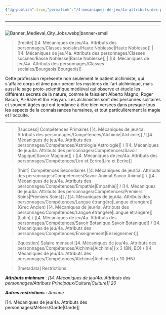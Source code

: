 ```yaml
---
{"dg-publish":true,"permalink":"/4-mecaniques-de-jeu/4a-attributs-des-personnages/metiers/alchimiste/"}
---
```



---
---
![Banner_Medieval_City_Jobs.webp|banner+small](/img/user/Z.%20Ressources/Banner_Medieval_City_Jobs.webp)

>[!recite] [[4. Mécaniques de jeu/4a. Attributs des personnages/Classes sociales/Haute Noblesse\|Haute Noblesse]] | [[4. Mécaniques de jeu/4a. Attributs des personnages/Classes sociales/Basse Noblesse\|Basse Noblesse]] | [[4. Mécaniques de jeu/4a. Attributs des personnages/Classes sociales/Bourgeois\|Bourgeois]]

Cette profession représente non seulement le patient alchimiste, qui s'affaire corps et âme pour percer les mystères de l'art alchimique, mais aussi le sage proto-scientifique médiéval qui observe et étudie les différents secrets de la nature, comme le faisaient Alberto Magno, Roger Bacon, Al-Raze et Ibn Hayyan. Les alchimistes sont des personnes solitaires et souvent âgées qui ont tendance à être bien versées dans presque tous les aspects de la connaissances humaines, et tout particulièrement la magie et l'occulte.

---

>[!success] Compétences Primaires
> [[4. Mécaniques de jeu/4a. Attributs des personnages/Compétences/Alchimie\|Alchimie]] / [[4. Mécaniques de jeu/4a. Attributs des personnages/Compétences/Astrologie\|Astrologie]] / [[4. Mécaniques de jeu/4a. Attributs des personnages/Compétences/Savoir Magique\|Savoir Magique]] / [[4. Mécaniques de jeu/4a. Attributs des personnages/Compétences/Lire et Ecrire\|Lire et Ecrire]] 

>[!hint] Compétences Secondaires
> [[4. Mécaniques de jeu/4a. Attributs des personnages/Compétences/Savoir Animal\|Savoir Animal]] / [[4. Mécaniques de jeu/4a. Attributs des personnages/Compétences/Empathie\|Empathie]] / [[4. Mécaniques de jeu/4a. Attributs des personnages/Compétences/Premiers Soins\|Premiers Soins]] / [[4. Mécaniques de jeu/4a. Attributs des personnages/Compétences/Langue étrangère\|Langue étrangère]] (Grec Ancien)  [[4. Mécaniques de jeu/4a. Attributs des personnages/Compétences/Langue étrangère\|Langue étrangère]] (Latin) / [[4. Mécaniques de jeu/4a. Attributs des personnages/Compétences/Savoir Botanique\|Savoir Botanique]] / [[4. Mécaniques de jeu/4a. Attributs des personnages/Compétences/Enseignement\|Enseignement]]  

>[!question] Salaire mensuel 
>[[4. Mécaniques de jeu/4a. Attributs des personnages/Compétences/Alchimie\|Alchimie]] x 3 (BN, BO) / [[4. Mécaniques de jeu/4a. Attributs des personnages/Compétences/Alchimie\|Alchimie]] x 10 (HN) 

>[!metadata] Restrictions

***Attributs minimum*** : *[[4. Mécaniques de jeu/4a. Attributs des personnages/Attributs Principaux/Culture\|Culture]] 20*

***Autres restrictions*** : *Aucune*

[[4. Mécaniques de jeu/4a. Attributs des personnages/Métiers/Garde\|Garde]]

